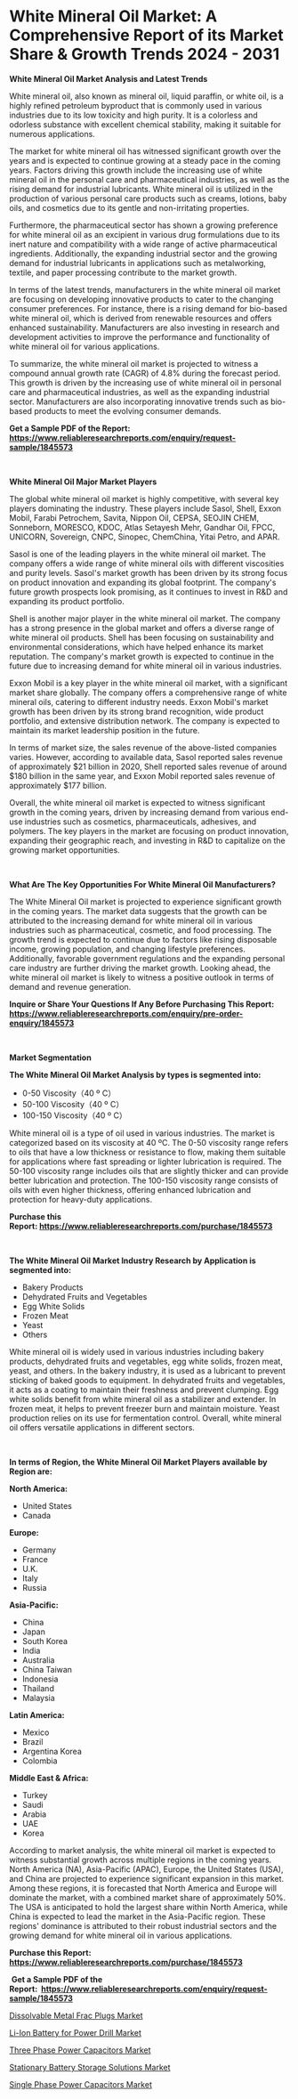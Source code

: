 <p><h1>White Mineral Oil Market: A Comprehensive Report of its Market Share & Growth Trends 2024 - 2031</h1></p><p><strong>White Mineral Oil Market Analysis and Latest Trends</strong></p>
<p><p>White mineral oil, also known as mineral oil, liquid paraffin, or white oil, is a highly refined petroleum byproduct that is commonly used in various industries due to its low toxicity and high purity. It is a colorless and odorless substance with excellent chemical stability, making it suitable for numerous applications.</p><p>The market for white mineral oil has witnessed significant growth over the years and is expected to continue growing at a steady pace in the coming years. Factors driving this growth include the increasing use of white mineral oil in the personal care and pharmaceutical industries, as well as the rising demand for industrial lubricants. White mineral oil is utilized in the production of various personal care products such as creams, lotions, baby oils, and cosmetics due to its gentle and non-irritating properties.</p><p>Furthermore, the pharmaceutical sector has shown a growing preference for white mineral oil as an excipient in various drug formulations due to its inert nature and compatibility with a wide range of active pharmaceutical ingredients. Additionally, the expanding industrial sector and the growing demand for industrial lubricants in applications such as metalworking, textile, and paper processing contribute to the market growth.</p><p>In terms of the latest trends, manufacturers in the white mineral oil market are focusing on developing innovative products to cater to the changing consumer preferences. For instance, there is a rising demand for bio-based white mineral oil, which is derived from renewable resources and offers enhanced sustainability. Manufacturers are also investing in research and development activities to improve the performance and functionality of white mineral oil for various applications.</p><p>To summarize, the white mineral oil market is projected to witness a compound annual growth rate (CAGR) of 4.8% during the forecast period. This growth is driven by the increasing use of white mineral oil in personal care and pharmaceutical industries, as well as the expanding industrial sector. Manufacturers are also incorporating innovative trends such as bio-based products to meet the evolving consumer demands.</p></p>
<p><strong>Get a Sample PDF of the Report:&nbsp; <a href="https://www.reliableresearchreports.com/enquiry/request-sample/1845573">https://www.reliableresearchreports.com/enquiry/request-sample/1845573</a></strong></p>
<p>&nbsp;</p>
<p><strong>White Mineral Oil Major Market Players</strong></p>
<p><p>The global white mineral oil market is highly competitive, with several key players dominating the industry. These players include Sasol, Shell, Exxon Mobil, Farabi Petrochem, Savita, Nippon Oil, CEPSA, SEOJIN CHEM, Sonneborn, MORESCO, KDOC, Atlas Setayesh Mehr, Gandhar Oil, FPCC, UNICORN, Sovereign, CNPC, Sinopec, ChemChina, Yitai Petro, and APAR.</p><p>Sasol is one of the leading players in the white mineral oil market. The company offers a wide range of white mineral oils with different viscosities and purity levels. Sasol's market growth has been driven by its strong focus on product innovation and expanding its global footprint. The company's future growth prospects look promising, as it continues to invest in R&D and expanding its product portfolio.</p><p>Shell is another major player in the white mineral oil market. The company has a strong presence in the global market and offers a diverse range of white mineral oil products. Shell has been focusing on sustainability and environmental considerations, which have helped enhance its market reputation. The company's market growth is expected to continue in the future due to increasing demand for white mineral oil in various industries.</p><p>Exxon Mobil is a key player in the white mineral oil market, with a significant market share globally. The company offers a comprehensive range of white mineral oils, catering to different industry needs. Exxon Mobil's market growth has been driven by its strong brand recognition, wide product portfolio, and extensive distribution network. The company is expected to maintain its market leadership position in the future.</p><p>In terms of market size, the sales revenue of the above-listed companies varies. However, according to available data, Sasol reported sales revenue of approximately $21 billion in 2020, Shell reported sales revenue of around $180 billion in the same year, and Exxon Mobil reported sales revenue of approximately $177 billion.</p><p>Overall, the white mineral oil market is expected to witness significant growth in the coming years, driven by increasing demand from various end-use industries such as cosmetics, pharmaceuticals, adhesives, and polymers. The key players in the market are focusing on product innovation, expanding their geographic reach, and investing in R&D to capitalize on the growing market opportunities.</p></p>
<p>&nbsp;</p>
<p><strong>What Are The Key Opportunities For White Mineral Oil Manufacturers?</strong></p>
<p><p>The White Mineral Oil market is projected to experience significant growth in the coming years. The market data suggests that the growth can be attributed to the increasing demand for white mineral oil in various industries such as pharmaceutical, cosmetic, and food processing. The growth trend is expected to continue due to factors like rising disposable income, growing population, and changing lifestyle preferences. Additionally, favorable government regulations and the expanding personal care industry are further driving the market growth. Looking ahead, the white mineral oil market is likely to witness a positive outlook in terms of demand and revenue generation.</p></p>
<p><strong>Inquire or Share Your Questions If Any Before Purchasing This Report: <a href="https://www.reliableresearchreports.com/enquiry/pre-order-enquiry/1845573">https://www.reliableresearchreports.com/enquiry/pre-order-enquiry/1845573</a></strong></p>
<p>&nbsp;</p>
<p><strong>Market Segmentation</strong></p>
<p><strong>The White Mineral Oil Market Analysis by types is segmented into:</strong></p>
<p><ul><li>0-50 Viscosity（40 º C）</li><li>50-100 Viscosity（40 º C）</li><li>100-150 Viscosity（40 º C）</li></ul></p>
<p><p>White mineral oil is a type of oil used in various industries. The market is categorized based on its viscosity at 40 ºC. The 0-50 viscosity range refers to oils that have a low thickness or resistance to flow, making them suitable for applications where fast spreading or lighter lubrication is required. The 50-100 viscosity range includes oils that are slightly thicker and can provide better lubrication and protection. The 100-150 viscosity range consists of oils with even higher thickness, offering enhanced lubrication and protection for heavy-duty applications.</p></p>
<p><strong>Purchase this Report:&nbsp;<a href="https://www.reliableresearchreports.com/purchase/1845573">https://www.reliableresearchreports.com/purchase/1845573</a></strong></p>
<p>&nbsp;</p>
<p><strong>The White Mineral Oil Market Industry Research by Application is segmented into:</strong></p>
<p><ul><li>Bakery Products</li><li>Dehydrated Fruits and Vegetables</li><li>Egg White Solids</li><li>Frozen Meat</li><li>Yeast</li><li>Others</li></ul></p>
<p><p>White mineral oil is widely used in various industries including bakery products, dehydrated fruits and vegetables, egg white solids, frozen meat, yeast, and others. In the bakery industry, it is used as a lubricant to prevent sticking of baked goods to equipment. In dehydrated fruits and vegetables, it acts as a coating to maintain their freshness and prevent clumping. Egg white solids benefit from white mineral oil as a stabilizer and extender. In frozen meat, it helps to prevent freezer burn and maintain moisture. Yeast production relies on its use for fermentation control. Overall, white mineral oil offers versatile applications in different sectors.</p></p>
<p>&nbsp;</p>
<p><strong>In terms of Region, the White Mineral Oil Market Players available by Region are:</strong></p>
<p>
    <p> <strong> North America: </strong>
        <ul>
            <li>United States</li>
            <li>Canada</li>
        </ul>
        </p> 
    <p> <strong> Europe: </strong>
        <ul>
            <li>Germany</li>
            <li>France</li>
            <li>U.K.</li>
            <li>Italy</li>
            <li>Russia</li>
        </ul>
        </p> 
    <p> <strong> Asia-Pacific: </strong>
        <ul>
            <li>China</li>
            <li>Japan</li>
            <li>South Korea</li>
            <li>India</li>
            <li>Australia</li>
            <li>China Taiwan</li>
            <li>Indonesia</li>
            <li>Thailand</li>
            <li>Malaysia</li>
        </ul>
        </p> 
    <p> <strong> Latin America: </strong>
        <ul>
            <li>Mexico</li>
            <li>Brazil</li>
            <li>Argentina Korea</li>
            <li>Colombia</li>
        </ul>
        </p> 
    <p> <strong> Middle East & Africa: </strong>
        <ul>
            <li>Turkey</li>
            <li>Saudi</li>
            <li>Arabia</li>
            <li>UAE</li>
            <li>Korea</li>
        </ul>
    </p>
    </p>
<p><p>According to market analysis, the white mineral oil market is expected to witness substantial growth across multiple regions in the coming years. North America (NA), Asia-Pacific (APAC), Europe, the United States (USA), and China are projected to experience significant expansion in this market. Among these regions, it is forecasted that North America and Europe will dominate the market, with a combined market share of approximately 50%. The USA is anticipated to hold the largest share within North America, while China is expected to lead the market in the Asia-Pacific region. These regions' dominance is attributed to their robust industrial sectors and the growing demand for white mineral oil in various applications.</p></p>
<p><strong>Purchase this Report: <a href="https://www.reliableresearchreports.com/purchase/1845573">https://www.reliableresearchreports.com/purchase/1845573</a></strong></p>
<p>&nbsp;<strong>Get a Sample PDF of the Report:&nbsp;&nbsp;<a href="https://www.reliableresearchreports.com/enquiry/request-sample/1845573">https://www.reliableresearchreports.com/enquiry/request-sample/1845573</a></strong></p>
<p><strong></strong></p>
<p><p><a href="https://github.com/Chiragrp26/Market-Research-Report-List-2/blob/main/dissolvable-metal-frac-plugs-market.md">Dissolvable Metal Frac Plugs Market</a></p><p><a href="https://github.com/FassouRP/Market-Research-Report-List-2/blob/main/li-ion-battery-for-power-drill-market.md">Li-Ion Battery for Power Drill Market</a></p><p><a href="https://github.com/lilstefpacute/Market-Research-Report-List-2/blob/main/three-phase-power-capacitors-market.md">Three Phase Power Capacitors Market</a></p><p><a href="https://github.com/AKSHATREPORTPRIME/Market-Research-Report-List-2/blob/main/stationary-battery-storage-solutions-market.md">Stationary Battery Storage Solutions Market</a></p><p><a href="https://github.com/rexevange/Market-Research-Report-List-2/blob/main/single-phase-power-capacitors-market.md">Single Phase Power Capacitors Market</a></p></p>